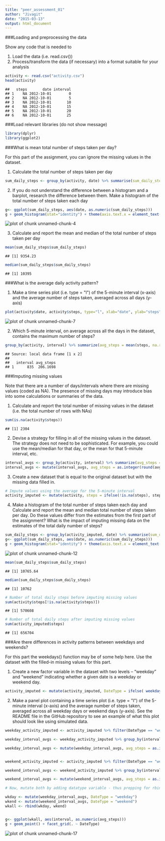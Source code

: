```yaml
---
title: "peer_assessment_01"
author: "Jivagit"
date: "2015-03-13"
output: html_document
---
```


###Loading and preprocessing the data

Show any code that is needed to

1. Load the data (i.e. read.csv())
2. Process/transform the data (if necessary) into a format suitable for your analysis
 


```r
activity <- read.csv("activity.csv")
head(activity)
```

```
##   steps       date interval
## 1    NA 2012-10-01        0
## 2    NA 2012-10-01        5
## 3    NA 2012-10-01       10
## 4    NA 2012-10-01       15
## 5    NA 2012-10-01       20
## 6    NA 2012-10-01       25
```

###Load relevant libraries (do not show message)

```r
library(dplyr)
library(ggplot2)
```

###What is mean total number of steps taken per day?

For this part of the assignment, you can ignore the missing values in the dataset.

1. Calculate the total number of steps taken per day


```r
sum_daily_steps <- group_by(activity, date) %>% summarise(sum_daily_steps=sum(steps, na.rm=TRUE))
```

2. If you do not understand the difference between a histogram and a barplot, research the difference between them. Make a histogram of the total number of steps taken each day


```r
g<- ggplot(sum_daily_steps, aes(date, as.numeric(sum_daily_steps)))
g + geom_histogram(stat="identity") + theme(axis.text.x = element_text(angle = 90, hjust = 1)) + ylab("Number of daily steps")
```

![plot of chunk unnamed-chunk-4](figure/unnamed-chunk-4-1.png) 

3. Calculate and report the mean and median of the total number of steps taken per day


```r
mean(sum_daily_steps$sum_daily_steps)
```

```
## [1] 9354.23
```


```r
median(sum_daily_steps$sum_daily_steps)
```

```
## [1] 10395
```

###What is the average daily activity pattern?

1. Make a time series plot (i.e. type = "l") of the 5-minute interval (x-axis) and the average number of steps taken, averaged across all days (y-axis)


```r
plot(activity$date, activity$steps, type="l", xlab="date", ylab="steps", col="green" , lwd=2, pch=".")
```

![plot of chunk unnamed-chunk-7](figure/unnamed-chunk-7-1.png) 

2. Which 5-minute interval, on average across all the days in the dataset, contains the maximum number of steps?


```r
group_by(activity, interval) %>% summarize(avg_steps = mean(steps, na.rm=TRUE)) %>% arrange(desc(avg_steps)) %>% head(1)
```

```
## Source: local data frame [1 x 2]
## 
##   interval avg_steps
## 1      835  206.1698
```

###Imputing missing values

Note that there are a number of days/intervals where there are missing values (coded as NA). The presence of missing days may introduce bias into some calculations or summaries of the data.

1. Calculate and report the total number of missing values in the dataset (i.e. the total number of rows with NAs)


```r
sum(is.na(activity$steps))
```

```
## [1] 2304
```

2. Devise a strategy for filling in all of the missing values in the dataset. The strategy does not need to be sophisticated. For example, you could use the mean/median for that day, or the mean for that 5-minute interval, etc.


```r
interval_avgs <- group_by(activity, interval) %>% summarize(avg_steps = mean(steps, na.rm=TRUE))
interval_avgs <- mutate(interval_avgs, avg_steps = as.integer(round(avg_steps, digits=0)))
```

3. Create a new dataset that is equal to the original dataset but with the missing data filled in.


```r
# Impute values using the average for the 5-minute interval
activity_imputed <- mutate(activity, steps = ifelse(!is.na(steps), steps, ifelse(interval_avgs$interval < 100, interval_avgs$avg_steps[activity$interval/5+1], interval_avgs$avg_steps[((interval_avgs$interval%/%100)*12)+ interval_avgs$interval%%100/5 +1]  )))
```

4. Make a histogram of the total number of steps taken each day and Calculate and report the mean and median total number of steps taken per day. Do these values differ from the estimates from the first part of the assignment? What is the impact of imputing missing data on the estimates of the total daily number of steps?


```r
sum_daily_steps <- group_by(activity_imputed, date) %>% summarise(sum_daily_steps=sum(steps, na.rm=TRUE))
g<- ggplot(sum_daily_steps, aes(date, as.numeric(sum_daily_steps)))
g + geom_histogram(stat="identity") + theme(axis.text.x = element_text(angle = 90, hjust = 1)) + ylab("Number of daily steps")
```

![plot of chunk unnamed-chunk-12](figure/unnamed-chunk-12-1.png) 


```r
mean(sum_daily_steps$sum_daily_steps)
```

```
## [1] 10765.64
```


```r
median(sum_daily_steps$sum_daily_steps)
```

```
## [1] 10762
```


```r
# Number of total daily steps before imputing missing values
sum(activity$steps[!is.na(activity$steps)])
```

```
## [1] 570608
```

```r
# Number of total daily steps after imputing missing values
sum(activity_imputed$steps)
```

```
## [1] 656704
```

###Are there differences in activity patterns between weekdays and weekends?

For this part the weekdays() function may be of some help here. Use the dataset with the filled-in missing values for this part.

1. Create a new factor variable in the dataset with two levels – “weekday” and “weekend” indicating whether a given date is a weekday or weekend day.


```r
activity_imputed <- mutate(activity_imputed, DateType = ifelse( weekdays(as.Date(activity_imputed$date)) == "Saturday" | weekdays(as.Date(activity_imputed$date)) == "Sunday", "weekend", "weekday"))
```

2. Make a panel plot containing a time series plot (i.e. type = "l") of the 5-minute interval (x-axis) and the average number of steps taken, averaged across all weekday days or weekend days (y-axis). See the README file in the GitHub repository to see an example of what this plot should look like using simulated data.


```r
weekday_activity_imputed <- activity_imputed %>% filter(DateType == "weekday") 

weekday_interval_avgs <- weekday_activity_imputed %>% group_by(interval) %>% summarize(avg_steps = mean(steps, na.rm=TRUE))

weekday_interval_avgs <- mutate(weekday_interval_avgs, avg_steps = as.integer(round(avg_steps, digits=0)))


weekend_activity_imputed <- activity_imputed %>% filter(DateType == "weekend") 

weekend_interval_avgs <- weekend_activity_imputed %>% group_by(interval) %>% summarize(avg_steps = mean(steps, na.rm=TRUE))

weekend_interval_avgs <- mutate(weekend_interval_avgs, avg_steps = as.integer(round(avg_steps, digits=0)))

# Now, mutate both by adding datatype variable - thus prepping for rbind

wkday <- mutate(weekday_interval_avgs, DateType = "weekday")
wkend <- mutate(weekend_interval_avgs, DateType = "weekend")
wkall <- rbind(wkday, wkend)


g<- ggplot(wkall, aes(interval, as.numeric(avg_steps)))
g + geom_point() + facet_grid(. ~ DateType)
```

![plot of chunk unnamed-chunk-17](figure/unnamed-chunk-17-1.png) 


